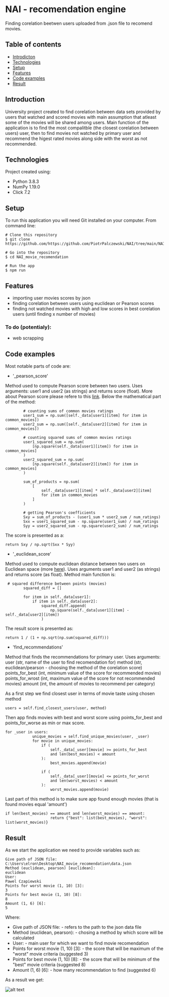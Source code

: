 # NAI - recomendation engine
Finding corelation beetwen users uploaded from .json file to recomend movies.

## Table of contents

* [Introdicton](#introduction)
* [Technologies](#Technologies)
* [Setup](#Setup)
* [Features](#features)
* [Code examples](#code-examples)
* [Result](#Result)

## Introduction
University project created to find corelation between data sets provided by users that watched and scored movies with main assumption that atleast some of the movies will be shared among users. 
Main function of the application is to find the most compalitble (the closest corelation between users) user, then to find movies not watched by primary user and recommend the higest rated movies along side with the worst as not recommended.

## Technologies
Project created using:

* Python 3.8.3
* NumPy 1.19.0
* Click 7.2

## Setup
To run this application you will need Git installed on your computer. From command line:
```
# Clone this repository
$ git clone https://github.com/https://github.com/PiotrPalczewski/NAI/tree/main/NAI_movie_recomendation

# Go into the repository
$ cd NAI_movie_recomendation

# Run the app
$ npm run
```

## Features
* importing user movies scores by json
* finding corelation between users using euclidean or Pearson scores
* finding not watched movies with high and low scores in best corelation users (until finding x number of movies)

### To do (potentialy):
* web scrapping

## Code examples
Most notable parts of code are:

* '_pearson_score'

Method used to compute Pearson score between two users. Uses arguments: user1 and user2 (as strings) and returns score (float).
More about Pearson score please refere to this [link](https://en.wikipedia.org/wiki/Pearson_correlation_coefficient).
Below the mathematical part of the method:
```
        # counting sums of common movies ratings
        user1_sum = np.sum([self._data[user1][item] for item in common_movies])
        user2_sum = np.sum([self._data[user2][item] for item in common_movies])

        # counting squared sums of common movies ratings
        user1_squared_sum = np.sum(
            [np.square(self._data[user1][item]) for item in common_movies]
        )
        user2_squared_sum = np.sum(
            [np.square(self._data[user2][item]) for item in common_movies]
        )

        sum_of_products = np.sum(
            [
                self._data[user1][item] * self._data[user2][item]
                for item in common_movies
            ]
        )

        # getting Pearson's coefficients
        Sxy = sum_of_products - (user1_sum * user2_sum / num_ratings)
        Sxx = user1_squared_sum - np.square(user1_sum) / num_ratings
        Syy = user2_squared_sum - np.square(user2_sum) / num_ratings
```
The score is presented as a:
```
return Sxy / np.sqrt(Sxx * Syy)
```

* '_euclidean_score'

Method used to compute euclidean distance between two users on Euclidean space (more [here](https://en.wikipedia.org/wiki/Euclidean_distance)). 
Uses arguments user1 and user2 (as strings) and returns score (as float).
Method main function is:
```
 # squared difference between points (movies)
        squared_diff = []

        for item in self._data[user1]:
            if item in self._data[user2]:
                squared_diff.append(
                    np.square(self._data[user1][item] - self._data[user2][item])
                )
```
The result score is presented as:
```
return 1 / (1 + np.sqrt(np.sum(squared_diff)))
```
* 'find_recommendations'

Method that finds the recommendations for primary user.
Uses arguments:
user (str, name of the user to find recomendation for)
method (str, euclidean/pearson - choosing the method of the corelation score)
points_for_best (int, minimum value of the score for recommended movies)
points_for_wrost (int, maximum value of the score for not recommended movies)
amount (int, the amount of movies to recommend per category)

As a first step we find closest user in terms of movie taste using chosen method
```
users = self.find_closest_users(user, method)
```
Then app finds movies with best and worst score using points_for_best and points_for_worse as min or max score.
```
for _user in users:
            unique_movies = self.find_unique_movies(user, _user)
            for movie in unique_movies:
                if (
                    self._data[_user][movie] >= points_for_best
                    and len(best_movies) < amount
                ):
                    best_movies.append(movie)

                if (
                    self._data[_user][movie] <= points_for_worst
                    and len(worst_movies) < amount
                ):
                    worst_movies.append(movie)
```
Last part of this method is to make sure app found enough movies (that is found movies equal 'amount')
```
if len(best_movies) == amount and len(worst_movies) == amount:
                    return {"best": list(best_movies), "worst": list(worst_movies)}
```

## Result
As we start the application we need to provide variables such as:
```
Give path of JSON file: 
C:\Users\elron\Desktop\NAI_movie_recomendation\data.json
Method (euclidean, pearson) [euclidean]: 
euclidean
User: 
Pawel Czapiewski
Points for worst movie (1, 10) [3]: 
3
Points for best movie (1, 10) [8]: 
8
Amount (1, 6) [6]: 
5
```
Where:
* Give path of JSON file: - refers to the path to the json data file
* Method (euclidean, pearson): - chosing a method by which score will be calculated
* User: - main user for which we want to find movie recomendation
* Points for worst movie (1, 10) [3]: - the score that will be maximum of the "worst" movie criteria (suggested 3)
* Points for best movie (1, 10) [8]: - the score that will be minimum of the "best" movie criteria (suggested 8)
* Amount (1, 6) [6]: - how many recommendation to find (suggested 6)

As a result we get:

![alt text](https://user-images.githubusercontent.com/32613484/102261773-746a0b00-3f12-11eb-81d2-1e57d57149db.png?raw=true)
